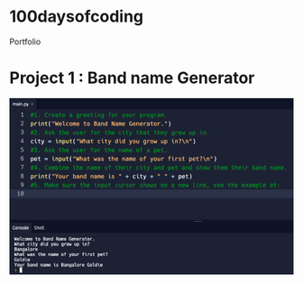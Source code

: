# 100daysofcoding
Portfolio 
# Project 1 : Band name Generator
![](https://github.com/kaamil18/100daysofcoding/blob/main/images/Day%201:100%20-%20Python.png)
